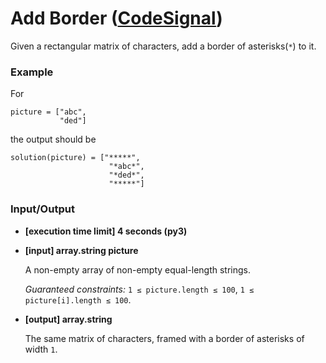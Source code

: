 # Add Border ([CodeSignal](https://app.codesignal.com/arcade/intro/level-4/ZCD7NQnED724bJtjN))

Given a rectangular matrix of characters, add a border of asterisks(`*`) to it.


### Example

For

    picture = ["abc",
               "ded"]


the output should be

    solution(picture) = ["*****",
                          "*abc*",
                          "*ded*",
                          "*****"]


### Input/Output

*   **\[execution time limit\] 4 seconds (py3)**

*   **\[input\] array.string picture**

    A non-empty array of non-empty equal-length strings.

    _Guaranteed constraints:_
    `1 ≤ picture.length ≤ 100`,
    `1 ≤ picture[i].length ≤ 100`.

*   **\[output\] array.string**

    The same matrix of characters, framed with a border of asterisks of width `1`.
